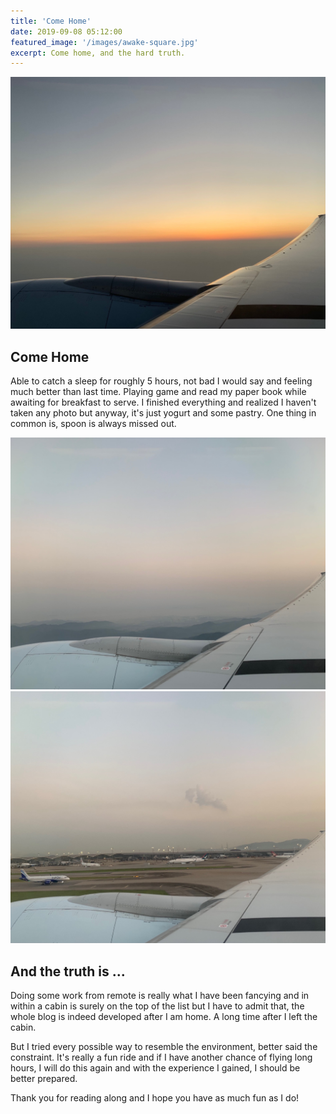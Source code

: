 ```yaml
---
title: 'Come Home'
date: 2019-09-08 05:12:00
featured_image: '/images/awake-square.jpg'
excerpt: Come home, and the hard truth.
---
```


![](/images/awake.jpg)

## Come Home

Able to catch a sleep for roughly 5 hours, not bad I would say and feeling much better than last time. Playing game and read my paper book while awaiting for breakfast to serve. I finished everything and realized I haven't taken any photo but anyway, it's just yogurt and some pastry. One thing in common is, spoon is always missed out.

<div class="gallery" data-columns="1">
	<img src="/images/comehome1.jpg">
	<img src="/images/comehome2.jpg">
</div>

## And the truth is ...

Doing some work from remote is really what I have been fancying and in within a cabin is surely on the top of the list but I have to admit that, the whole blog is indeed developed after I am home. A long time after I left the cabin. 

But I tried every possible way to resemble the environment, better said the constraint. It's really a fun ride and if I have another chance of flying long hours, I will do this again and with the experience I gained, I should be better prepared.

Thank you for reading along and I hope you have as much fun as I do!